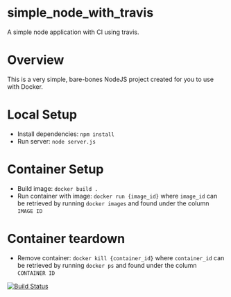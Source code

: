 # simple_node_with_travis
A simple node application with CI using travis.

# Overview
This is a very simple, bare-bones NodeJS project created for you to use with Docker.

# Local Setup
* Install dependencies: `npm install`
* Run server: `node server.js`

# Container Setup
* Build image: `docker build .`
* Run container with image: `docker run {image_id}` where `image_id` can be retrieved by running `docker images` and found under the column `IMAGE ID`

# Container teardown
* Remove container: `docker kill {container_id}` where `container_id` can be retrieved by running `docker ps` and found under the column `CONTAINER ID`

[![Build Status](https://travis-ci.com/nkalra0123/simple_node_with_travis.svg?branch=main)](https://travis-ci.com/nkalra0123/simple_node_with_travis)
